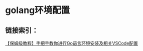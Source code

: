 # golang环境配置

## 链接索引：

[【保姆级教程】手把手教你进行Go语言环境安装及相关VSCode配置](https://juejin.cn/post/6880705744144957453)



